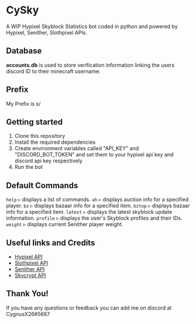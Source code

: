 # CySky

A WIP Hypixel Skyblock Statistics bot coded in python and powered by Hypixel, Senither, Slothpixel APIs.

## Database
**accounts.db** is used to store verification information linking the users discord ID to their minecraft username.

## Prefix
My Prefix is s/

## Getting started
1. Clone this repository
2. Install the required dependencies
3. Create environment variables called "API_KEY" and "DISCORD_BOT_TOKEN" and set them to your hypixel api key and discord api key respectively
4. Run the bot

## Default Commands
`help` ▹ displays a list of commands.
`ah` ▹ displays auction info for a specified player.
`bz` ▹ displays bazaar info for a specified item.
`bztop` ▹ displays bazaar info for a specified item.
`latest` ▹ displays the latest skyblock update information.
`profile` ▹ displays the user's Skyblock profiles and their IDs.
`weight` ▹ displays current Senither player weight.

## Useful links and Credits
 - [Hypixel API](https://api.hypixel.net/)
 - [Slothpixel API](https://docs.slothpixel.me/)
 - [Senither API](https://hypixel-api.senither.com/)
 - [Skycrypt API](https://sky.shiiyu.moe/api)

## Thank You!

If you have any questions or feedback you can add me on discord at CygnusX26#5667

